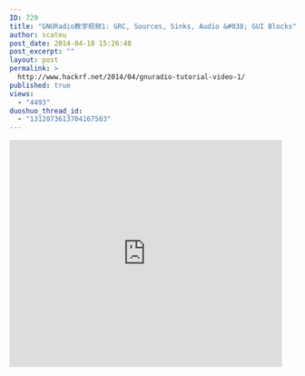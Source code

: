 ```yaml
---
ID: 729
title: "GNURadio教学视频1: GRC, Sources, Sinks, Audio &#038; GUI Blocks"
author: scateu
post_date: 2014-04-18 15:26:40
post_excerpt: ""
layout: post
permalink: >
  http://www.hackrf.net/2014/04/gnuradio-tutorial-video-1/
published: true
views:
  - "4493"
duoshuo_thread_id:
  - "1312073613704167503"
---
```

<iframe src="http://www.tudou.com/programs/view/html5embed.action?type=0&code=Y3Bh37vMxho&lcode=&resourceId=365568264_06_05_99" allowtransparency="true" scrolling="no" border="0" frameborder="0" style="width:480px;height:400px;"></iframe>
